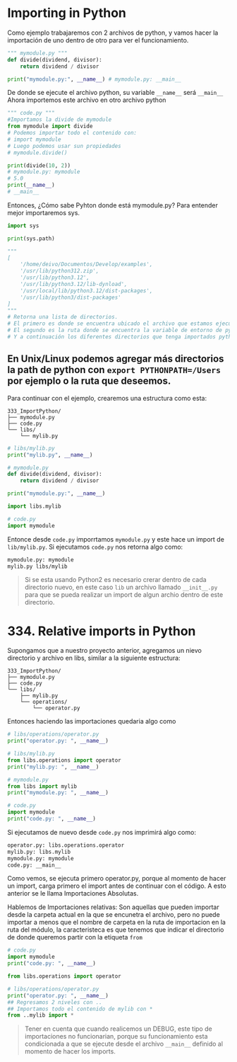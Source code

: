 # Importing in Python

Como ejemplo trabajaremos con 2 archivos de python, y vamos hacer la importación de uno dentro de otro para ver el funcionamiento.

```python
""" mymodule.py """
def divide(dividend, divisor):
    return dividend / divisor

print("mymodule.py:", __name__) # mymodule.py: __main__
```

De donde se ejecute el archivo python, su variable `__name__` será `__main__`
Ahora importemos este archivo en otro archivo python

```python
""" code.py """
#Importamos la divide de mymodule
from mymodule import divide
# Podemos importar todo el contenido con:
# import mymodule
# Luego podemos usar sun propiedades
# mymodule.divide()

print(divide(10, 2)) 
# mymodule.py: mymodule
# 5.0
print(__name__)
# __main__
```

Entonces, ¿Cómo sabe Pyhton donde está mymodule.py?
Para entender mejor importaremos sys.

```python
import sys

print(sys.path)

"""
[
    '/home/deivo/Documentos/Develop/examples', 
    '/usr/lib/python312.zip', 
    '/usr/lib/python3.12', 
    '/usr/lib/python3.12/lib-dynload', 
    '/usr/local/lib/python3.12/dist-packages', 
    '/usr/lib/python3/dist-packages'
]
"""
# Retorna una lista de directorios.
# El primero es donde se encuentra ubicado el archivo que estamos ejecutando,
# El segundo es la ruta donde se encuentra la variable de entorno de python que estemos corriendo
# Y a continuación los diferentes directorios que tenga importados python

```

En Unix/Linux podemos agregar más directorios la path de python con `export PYTHONPATH=/Users` por ejemplo o la ruta que deseemos.
---

Para continuar con el ejemplo, crearemos una estructura como esta:

```
333_ImportPython/
├── mymodule.py
├── code.py
└── libs/
    └── mylib.py
```
```python
# libs/mylib.py
print("mylib.py", __name__)
```

```python
# mymodule.py
def divide(dividend, divisor):
    return dividend / divisor

print("mymodule.py:", __name__)

import libs.mylib
```

```python
# code.py 
import mymodule

```

Entonce desde `code.py` imporrtamos `mymodule.py` y este hace un import de `lib/mylib.py`.
Si ejecutamos `code.py` nos retorna algo como:

```bash
mymodule.py: mymodule
mylib.py libs/mylib
```

> Si se esta usando Python2 es necesario crerar dentro de cada directorio nuevo, en este caso `lib` un archivo llamado `__init__.py` para que se pueda realizar un import de algun archio dentro de este directorio.

# 334. Relative imports in Python 

Supongamos que a nuestro proyecto anterior, agregamos un nievo directorio y archivo en libs, similar a la siguiente estructura:

~~~
333_ImportPython/
├── mymodule.py
├── code.py
└── libs/
    ├── mylib.py
    └── operations/
        └── operator.py
~~~

Entonces haciendo las importaciones quedaria algo como

```python
# libs/operations/operator.py
print("operator.py: ", __name__)
```

```python
# libs/mylib.py
from libs.operations import operator
print("mylib.py: ", __name__)
```

```python
# mymodule.py
from libs import mylib
print("mymodule.py: ", __name__)
```

```python
# code.py 
import mymodule
print("code.py: ", __name__)
```

Si ejecutamos de nuevo desde `code.py` nos imprimirá algo como:

```bash
operator.py: libs.operations.operator
mylib.py: libs.mylib
mymodule.py: mymodule
code.py: __main__
```

Como vemos, se ejecuta primero operator.py, porque al momento de hacer un import, carga primero el import antes de continuar con el código. A esto anterior se le llama Importaciones Absolutas.

Hablemos de Importaciones relativas: Son aquellas que pueden importar desde la carpeta actual en la que se encunetra el archivo, pero no puede importar a menos que el nombre de carpeta en la ruta de importacion en la ruta del módulo, la caracteristeca es que tenemos que indicar el directorio de donde queremos partir con la etiqueta `from`

```python
# code.py 
import mymodule
print("code.py: ", __name__)

from libs.operations import operator
```

```python
# libs/operations/operator.py
print("operator.py: ", __name__)
## Regresamos 2 niveles con ..
## Importamos todo el contenido de mylib con *
from ..mylib import *
```

> Tener en cuenta que cuando realicemos un DEBUG, este tipo de importaciones no funcionarian, porque su funcionamiento esta condicionada a que se ejecute desde el archivo `__main__` definido al momento de hacer los imports.